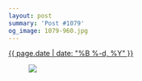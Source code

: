 ```yaml
---
layout: post
summary: 'Post #1079'
og_image: 1079-960.jpg
---
```


<p>
 <time>
  <a href="/1079">
   {{ page.date | date: "%B %-d, %Y" }}
  </a>
 </time>
 <a href="/1079">
  <figure data-taken="2/18/2020">
   <img sizes="(min-width: 700px) 50vw, calc(100vw - 2rem)" src="{{ site.assets_url }}/1079-480.jpg" srcset="{{ site.assets_url }}/1079-240.jpg 240w, {{ site.assets_url }}/1079-480.jpg 480w, {{ site.assets_url }}/1079-720.jpg 720w, {{ site.assets_url }}/1079-960.jpg 960w"/>
  </figure>
 </a>
</p>
